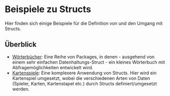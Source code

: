 # Beispiele zu Structs

Hier finden sich einige Beispiele für die Definition von und den Umgang mit Structs.

## Überblick

* [Wörterbücher](dicts/README.md):
  Eine Reihe von Packages, in denen - ausgehend von einem sehr einfachen
  Datenhaltungs-Struct - ein kleines Wörterbuch mit Abfragemöglichkeiten
  entwickelt wird.
* [Kartenspiele](cardgames/README.md):
  Eine komplexere Anwendung von Structs.
  Hier wird ein Kartenspiel umgesetzt, wobei die verschiedenen Arten von Daten
  (Spieler, Karten, Kartenstapel etc.) durch Structs definiert/umgesetzt werden.

